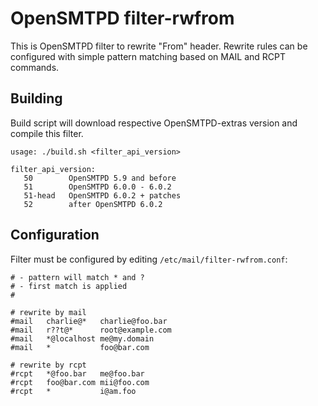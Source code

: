 # OpenSMTPD filter-rwfrom
This is OpenSMTPD filter to rewrite "From" header. 
Rewrite rules can be configured with simple pattern matching based on MAIL and RCPT commands.

## Building
Build script will download respective OpenSMTPD-extras version and compile this filter.

```
usage: ./build.sh <filter_api_version>

filter_api_version:
   50        OpenSMTPD 5.9 and before
   51        OpenSMTPD 6.0.0 - 6.0.2
   51-head   OpenSMTPD 6.0.2 + patches
   52        after OpenSMTPD 6.0.2
```

## Configuration
Filter must be configured by editing `/etc/mail/filter-rwfrom.conf`:  

```
# - pattern will match * and ?
# - first match is applied
#

# rewrite by mail 
#mail   charlie@*   charlie@foo.bar
#mail   r??t@*      root@example.com
#mail   *@localhost me@my.domain
#mail   *           foo@bar.com

# rewrite by rcpt
#rcpt   *@foo.bar   me@foo.bar
#rcpt   foo@bar.com mii@foo.com
#rcpt   *           i@am.foo
```
